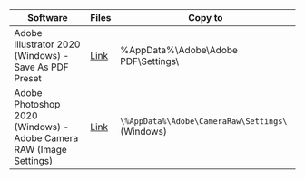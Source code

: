 |Software|Files|Copy to<br>
|---|---|---|
|Adobe Illustrator 2020 (Windows) - Save As PDF Preset|[Link](https://github.com/sergebro/dotfiles/tree/main/adobe-illustrator-pdf-win)|\%AppData%\Adobe\Adobe PDF\Settings\
|Adobe Photoshop 2020 (Windows) - Adobe Camera RAW (Image Settings)|[Link](https://github.com/sergebro/dotfiles/tree/main/adobe-photoshop-acr-win)|```\%AppData%\Adobe\CameraRaw\Settings\``` (Windows)